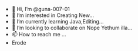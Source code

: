 - 👋 Hi, I’m @guna-007-01
- 👀 I’m interested in Creating New...
- 🌱 I’m currently learning Java,Editing...
- 💞️ I’m looking to collaborate on Nope Yethum illa...
- 📫 How to reach me ...
- Erode 

<!---
guna-007-01/guna-007-01 is a ✨ special ✨ repository because its `README.md` (this file) appears on your GitHub profile.
You can click the Preview link to take a look at your changes.
--->
